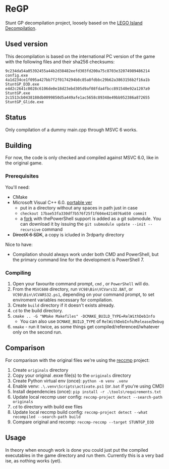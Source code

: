 # ReGP

Stunt GP decompilation project, loosely based on the [LEGO Island Decompilation](https://github.com/isledecomp/isle).

## Used version

This decompilation is based on the international PC version of the game with the following files and their sha256 checksums:

```plain
9c234da54a05392455a44b2d38482eefd303fd200a75c8703e32074989486214  config.exe
4a1d234ce1f095a427bb7f2f0174294b8c85a8fdbbc29b62a3863156b2f16a1b  StuntGP_D3D.exe
e4d2c2641c0028c6106de0e18d23ebd305d9af08fda4fbcc891540e92a1207a9  StuntGP.exe
2c1513cb0438180db0099850d5a449afe1ac5658c89348e49bb952386a872655  StuntGP_Glide.exe

```

## Status

Only compilation of a dummy main.cpp through MSVC 6 works.

## Building

For now, the code is only checked and compiled against MSVC 6.0, like in the original game.

### Prerequisites

You'll need:

- CMake
- Microsoft Visual C++ 6.0. [portable ver](https://github.com/itsmattkc/MSVC600)
  - put in a directory without any spaces in path just in case
  - `checkout 17bae53fa330df7b576f25f1f604e4214076a650 commit`
  - a [fork](https://github.com/halamix2/MSVC600/tree/6.00.8168) with thePowerShell support is added as a git submodule. You can download it by issuing the `git submodule update --init --recursive` command
- ~~DirectX 6 SDK~~, a copy is icluded in 3rdparty directory

Nice to have:

- Compilation should always work under both CMD and PowerShell, but the primary command line for the development is PowerShell 7.

### Compiling

1. Open your favourite command prompt, `cmd` , or `PowerShell` will do.
1. From the `MSVC600` directory, run `VC98\Bin\VCVars32.BAT`, or `VC98\Bin\VCVARS32.ps1`, depending on your command prompt, to set enviroment variables necessary for compilation.
1. Create `build` directory if it doesn't exists already.
1. `cd` to the build directory.
1. `cmake .. -G "NMake Makefiles" -DCMAKE_BUILD_TYPE=RelWithDebInfo`
    - You can also use `DCMAKE_BUILD_TYPE` of `RelWithDebInfo`/`Release`/`Debug`
1. `nmake` - run it twice, as some things get compiled/referenced/whatever only on the second run.

## Comparison

For comparison with the original files we're using the [reccmp](https://github.com/isledecomp/reccmp) project:

1. Create `originals` directory
1. Copy your original .exxe file(s) to the `originals` directory
1. Create Python virtual env (once): `python -m venv .venv`
1. Enable venv: `.\.venv\Scripts\activate.ps1` (or`.bat` if you're using CMD)
1. Install dependencies (once): `pip install -r .\tools\requirements.txt`
1. Update local reccmp user config: `reccmp-project detect --search-path originals`
1. `cd` to directory with build exe files
1. Update local reccmp build config: `reccmp-project detect --what recompiled --search-path build`
1. Compare original and recomp: `reccmp-reccmp --target STUNTGP_D3D`

## Usage

In theory when enough work is done you could just put the compiled executables in the game directory and run them. Currently this is a very bad ise, as nothing works (yet).
